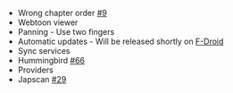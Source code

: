 * Wrong chapter order [#9](https://github.com/inorichi/tachiyomi/issues/9)
* Webtoon viewer
 * Panning - Use two fingers
* Automatic updates - Will be released shortly on [F-Droid](https://f-droid.org/)
* Sync services
 * Hummingbird [#66](https://github.com/inorichi/tachiyomi/issues/66)
* Providers
 * Japscan [#29](https://github.com/inorichi/tachiyomi/issues/29)